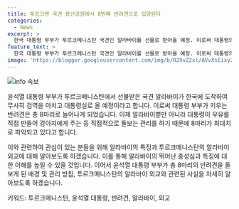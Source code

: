```yaml
---
title: 투르크멘 국견 용산공원에서 8번째 반려견으로 입양된다
categories:
  - News
excerpt: >
  한국 대통령 부부가 투르크메니스탄 국견인 알라바이를 선물로 받아올 예정. 이로써 대통령의 반려견 수가 8마리로 늘어나게 되었는데, 알라바이 한 쌍은 아직 이름이 정해지지 않았다고 전해졌다. 알라바이는 용산 대통령실에 도착한 뒤에는 우선 잔디밭에서 뛰어놀게 되며, 이후 관저에서 키워지게 된다. 대통령은 카자흐스탄에서도 국견을 소개받았으나 받지는 않았으며, 대통령실은 8마리 정도가 직접 키울 수 있는 최대한도라고 밝혀 많은 관심을 모으고 있다.
feature_text: >
  한국 대통령 부부가 투르크메니스탄 국견인 알라바이를 선물로 받아올 예정. 이로써 대통령의 반려견 수가 8마리로 늘어나게 되었는데, 알라바이 한 쌍은 아직 이름이 정해지지 않았다고 전해졌다. 알라바이는 용산 대통령실에 도착한 뒤에는 우선 잔디밭에서 뛰어놀게 되며, 이후 관저에서 키워지게 된다. 대통령은 카자흐스탄에서도 국견을 소개받았으나 받지는 않았으며, 대통령실은 8마리 정도가 직접 키울 수 있는 최대한도라고 밝혀 많은 관심을 모으고 있다.
image: 'https://blogger.googleusercontent.com/img/b/R29vZ2xl/AVvXsEixyZcFfHzMRdzZMjFBmAUKJYCLCGyLL1o632UiGVXcaFdKo_bkvkuCioo0uUKlGfBVcT3P84aROyZIXSBEx3Aw5nCQ3pTgDom1WDC4m8eifvWiAmWEEVb4x6G_l8C0QH225ldMjyaFvpxGEBGNO37VmDTDMHGhJPq73UglMfDca1-0aw/s1600/blogspot.png'
---
```


<p><img src="https://blogger.googleusercontent.com/img/b/R29vZ2xl/AVvXsEixyZcFfHzMRdzZMjFBmAUKJYCLCGyLL1o632UiGVXcaFdKo_bkvkuCioo0uUKlGfBVcT3P84aROyZIXSBEx3Aw5nCQ3pTgDom1WDC4m8eifvWiAmWEEVb4x6G_l8C0QH225ldMjyaFvpxGEBGNO37VmDTDMHGhJPq73UglMfDca1-0aw/s1600/blogspot.png" alt="info 속보" /></p>

<p>윤석열 대통령 부부가 투르크메니스탄에서 선물받은 국견 알라바이가 한국에 도착하여 무사히 검역을 마치고 대통령실로 올 예정이라고 합니다. 이로써 대통령 부부가 키우는 반려견은 총 8마리로 늘어나게 되었습니다. 이제 알라바이뿐만 아니라 대통령이 우유를 직접 만들어 강아지에게 주는 등 직접적으로 돌보는 관리를 하기 때문에 8마리가 최대치로 파악되고 있다고 합니다.</p>

<p>이와 관련하여 관심이 있는 분들을 위해 알라바이의 특징과 투르크메니스탄의 알라바이 외교에 대해 알아보도록 하겠습니다. 이를 통해 알라바이의 뛰어난 충성심과 특징에 대한 이해를 높일 수 있을 것입니다. 이어서 윤석열 대통령 부부가 총 8마리의 반려견을 돌보게 된 배경 및 관리 방침, 투르크메니스탄의 알라바이 외교와 관련된 사실을 자세히 알아보도록 하겠습니다. </p>

<p>키워드: 투르크메니스탄, 윤석열 대통령, 반려견, 알라바이, 외교</p>

